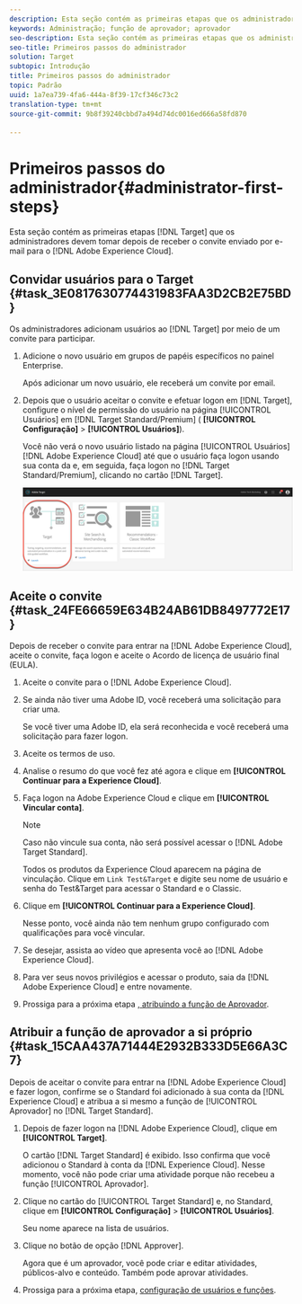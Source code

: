 ```yaml
---
description: Esta seção contém as primeiras etapas que os administradores do Target devem realizar após receber o convite enviado por email para a Adobe Experience Cloud.
keywords: Administração; função de aprovador; aprovador
seo-description: Esta seção contém as primeiras etapas que os administradores do Adobe Target devem executar após receber o convite enviado por email para a Adobe Experience Cloud.
seo-title: Primeiros passos do administrador
solution: Target
subtopic: Introdução
title: Primeiros passos do administrador
topic: Padrão
uuid: 1a7ea739-4fa6-444a-8f39-17cf346c73c2
translation-type: tm+mt
source-git-commit: 9b8f39240cbbd7a494d74dc0016ed666a58fd870

---
```



# Primeiros passos do administrador{#administrator-first-steps}

Esta seção contém as primeiras etapas [!DNL Target] que os administradores devem tomar depois de receber o convite enviado por e-mail para o [!DNL Adobe Experience Cloud].

## Convidar usuários para o Target {#task_3E0817630774431983FAA3D2CB2E75BD}

Os administradores adicionam usuários ao [!DNL Target] por meio de um convite para participar.

1. Adicione o novo usuário em grupos de papéis específicos no painel Enterprise.

   Após adicionar um novo usuário, ele receberá um convite por email.

1. Depois que o usuário aceitar o convite e efetuar logon em [!DNL Target], configure o nível de permissão do usuário na página [!UICONTROL Usuários] em [!DNL Target Standard/Premium] ( **[!UICONTROL Configuração]** &gt; **[!UICONTROL Usuários]**).

   Você não verá o novo usuário listado na página [!UICONTROL Usuários][!DNL Adobe Experience Cloud] até que o usuário faça logon usando sua conta da e, em seguida, faça logon no [!DNL Target Standard/Premium], clicando no cartão [!DNL Target].

   ![Cartão de destino](/help/administrating-target/assets/target_card_new.png)

## Aceite o convite {#task_24FE66659E634B24AB61DB8497772E17}

Depois de receber o convite para entrar na [!DNL Adobe Experience Cloud], aceite o convite, faça logon e aceite o Acordo de licença de usuário final (EULA).

1. Aceite o convite para o [!DNL Adobe Experience Cloud].
1. Se ainda não tiver uma Adobe ID, você receberá uma solicitação para criar uma.

   Se você tiver uma Adobe ID, ela será reconhecida e você receberá uma solicitação para fazer logon.
1. Aceite os termos de uso.
1. Analise o resumo do que você fez até agora e clique em **[!UICONTROL Continuar para a Experience Cloud]**.
1. Faça logon na Adobe Experience Cloud e clique em **[!UICONTROL Vincular conta]**.

   >[!NOTE]
   >
   >Caso não vincule sua conta, não será possível acessar o [!DNL Adobe Target Standard].

   Todos os produtos da Experience Cloud aparecem na página de vinculação. Clique em `Link Test&Target` e digite seu nome de usuário e senha do Test&amp;Target para acessar o Standard e o Classic.
1. Clique em **[!UICONTROL Continuar para a Experience Cloud]**.

   Nesse ponto, você ainda não tem nenhum grupo configurado com qualificações para você vincular.
1. Se desejar, assista ao vídeo que apresenta você ao [!DNL Adobe Experience Cloud].
1. Para ver seus novos privilégios e acessar o produto, saia da [!DNL Adobe Experience Cloud] e entre novamente.
1. Prossiga para a próxima etapa [, atribuindo a função de Aprovador](../administrating-target/start-target.md#task_15CAA437A71444E2932B333D5E66A3C7).

## Atribuir a função de aprovador a si próprio {#task_15CAA437A71444E2932B333D5E66A3C7}

Depois de aceitar o convite para entrar na [!DNL Adobe Experience Cloud] e fazer logon, confirme se o Standard foi adicionado à sua conta da [!DNL Experience Cloud] e atribua a si mesmo a função de [!UICONTROL Aprovador] no [!DNL Target Standard].

1. Depois de fazer logon na [!DNL Adobe Experience Cloud], clique em **[!UICONTROL Target]**.

   O cartão [!DNL Target Standard] é exibido. Isso confirma que você adicionou o Standard à conta da [!DNL Experience Cloud]. Nesse momento, você não pode criar uma atividade porque não recebeu a função [!UICONTROL Aprovador].
1. Clique no cartão do [!UICONTROL Target Standard] e, no Standard, clique em **[!UICONTROL Configuração]** &gt; **[!UICONTROL Usuários]**.

   Seu nome aparece na lista de usuários.
1. Clique no botão de opção [!DNL Approver].

   Agora que é um aprovador, você pode criar e editar atividades, públicos-alvo e conteúdo. Também pode aprovar atividades.
1. Prossiga para a próxima etapa, [configuração de usuários e funções](../administrating-target/c-user-management/c-user-management/user-management.md#concept_501166A5F8FB4964A3AAA15D6095C6BE).
